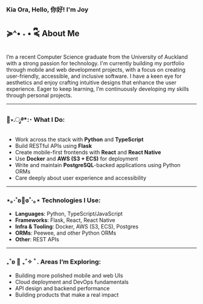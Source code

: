 ### Kia Ora, Hello, 你好! I'm Joy 

## ≽^• ˕ • ྀི≼ About Me 
I’m a recent Computer Science graduate from the University of Auckland with a strong passion for technology. I'm currently building my portfolio through mobile and web development projects, with a focus on creating user-friendly, accessible, and inclusive software. I have a keen eye for aesthetics and enjoy crafting intuitive designs that enhance the user experience. Eager to keep learning, I’m continuously developing my skills through personal projects.

---

### 🪼⋆.ೃ࿔*:･ What I Do:
 
- Work across the stack with **Python** and **TypeScript**
- Build RESTful APIs using **Flask**
- Create mobile-first frontends with **React** and **React Native**
- Use **Docker** and **AWS (S3 + ECS)** for deployment
- Write and maintain **PostgreSQL**-backed applications using Python ORMs
- Care deeply about user experience and accessibility
 
---
 
### ⋆｡‧˚ʚ🧸ɞ˚‧｡⋆ Technologies I Use:
 
- **Languages**: Python, TypeScript/JavaScript
- **Frameworks**: Flask, React, React Native  
- **Infra & Tooling**: Docker, AWS (S3, ECS), Postgres  
- **ORMs**: Peewee, and other Python ORMs  
- **Other**: REST APIs
 
---
  
### ₊˚ʚ 🌱 ₊˚✧ ﾟ. Areas I’m Exploring:
 
- Building more polished mobile and web UIs  
- Cloud deployment and DevOps fundamentals  
- API design and backend performance
- Building products that make a real impact

